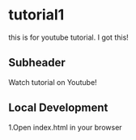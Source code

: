 # tutorial1
this is for youtube tutorial. I got this!

## Subheader
Watch tutorial on Youtube! 

## Local Development 
1.Open index.html in your browser